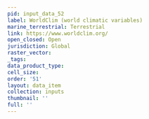 ```yaml
---
pid: input_data_52
label: WorldClim (world climatic variables)
marine_terrestrial: Terrestrial
link: https://www.worldclim.org/
open_closed: Open
jurisdiction: Global
raster_vector: 
_tags: 
data_product_type: 
cell_size: 
order: '51'
layout: data_item
collection: inputs
thumbnail: ''
full: ''
---
```

